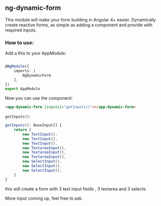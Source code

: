 ## ng-dynamic-form 

This module will make your form building in Angular 4+ easier.
Dynamically create reactive forms, as simple as adding a component and provide with required inputs.


### How to use:
Add a this to your AppModule: 

```typescript 

@NgModule({
    imports: [
        NgDynamicForm
    ],
})
export AppModule

```

Now you can use the component:

```html
<app-dynamic-form [inputs]="getInputs()"></app-dynamic-form>

```

`getInputs()`:
```typescript
getInputs(): BaseInput[] {
    return [
        new TextInput(),
        new TextInput(),
        new TextInput(),
        new TextareaInput(),
        new TextareaInput(),
        new TextareaInput(),
        new SelectInput(),
        new SelectInput(),
        new SelectInput(),
    ]
}
``` 

this will create a form with 3 text input fields , 3 textarea and 3 selects.

More input coming up, feel free to ask.
